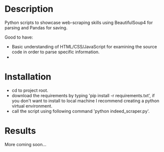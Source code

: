 # Description
Python scripts to showcase web-scraping skills using BeautifulSoup4 for parsing and Pandas for saving. 

Good to have:
- Basic understanding of HTML/CSS/JavaScript for examining the source code in order to parse specific information.
- 

# Installation
- cd to project root.
- download the requirements by typing 'pip install -r requirements.txt', if you don't want to install to local machine I recommend creating a python virtual environment.
- call the script using following command 'python indeed_scraper.py'.

# Results


More coming soon...
